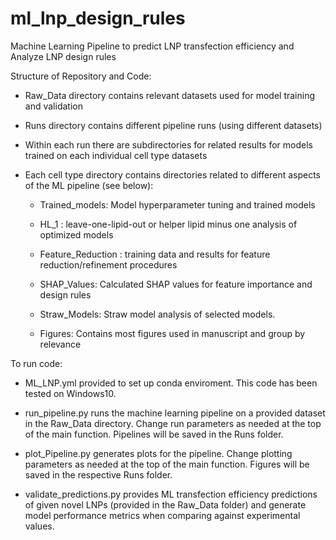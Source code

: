 # ml_lnp_design_rules
Machine Learning Pipeline to predict LNP transfection efficiency and Analyze LNP design rules

Structure of Repository and Code:

* Raw_Data directory contains relevant datasets used for model training and validation
  
* Runs directory contains different pipeline runs (using different datasets)
  
* Within each run there are subdirectories for related results for models trained on each individual cell type datasets
  
* Each cell type directory contains directories related to different aspects of the ML pipeline (see below):

  * Trained_models: Model hyperparameter tuning and trained models
  
  * HL_1 : leave-one-lipid-out or helper lipid minus one analysis of optimized models
  
  * Feature_Reduction : training data and results for feature reduction/refinement procedures
  
  * SHAP_Values: Calculated SHAP values for feature importance and design rules

  * Straw_Models: Straw model analysis of selected models.
        
  * Figures: Contains most figures used in manuscript and group by relevance
      
      

To run code:

  * ML_LNP.yml provided to set up conda enviroment. This code has been tested on Windows10.
  
  * run_pipeline.py runs the machine learning pipeline on a provided dataset in the Raw_Data directory. Change run parameters as needed at the top of the main function. Pipelines will be saved in the Runs folder.
  
  * plot_Pipeline.py generates plots for the pipeline. Change plotting parameters as needed at the top of the main function. Figures will be saved in the respective Runs folder.
  
  * validate_predictions.py provides ML transfection efficiency predictions of given novel LNPs (provided in the Raw_Data folder) and generate model performance metrics when comparing against experimental values.
